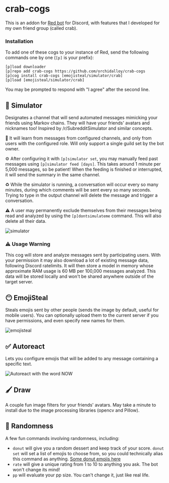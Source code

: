# crab-cogs

This is an addon for [Red bot](https://github.com/Cog-Creators/Red-DiscordBot) for Discord, with features that I developed for my own friend group (called crab).

### Installation

To add one of these cogs to your instance of Red, send the following commands one by one (`[p]` is your prefix):
```
[p]load downloader
[p]repo add crab-cogs https://github.com/orchidalloy/crab-cogs
[p]cog install crab-cogs [emojisteal/simulator/crab]
[p]load [emojisteal/simulator/crab]
```

You may be prompted to respond with "I agree" after the second line.

## 🧠 Simulator

Designates a channel that will send automated messages mimicking your friends using Markov chains. They will have your friends' avatars and nicknames too! Inspired by /r/SubredditSimulator and similar concepts.

🧠 It will learn from messages from configured channels, and only from users with the configured role. Will only support a single guild set by the bot owner.

⚙ After configuring it with `[p]simulator set`, you may manually feed past messages using `[p]simulator feed [days]`. This takes around 1 minute per 5,000 messages, so be patient! When the feeding is finished or interrupted, it will send the summary in the same channel.

♻ While the simulator is running, a conversation will occur every so many minutes, during which comments will be sent every so many seconds. Trying to type in the output channel will delete the message and trigger a conversation.

⚠ A user may permanently exclude themselves from their messages being read and analyzed by using the `[p]dontsimulateme` command. This will also delete all their data.

![simulator](https://media.discordapp.net/attachments/541768631445618689/1031334469904384100/unknown.png)

### ⚠ Usage Warning

This cog will store and analyze messages sent by participating users. With your permission it may also download a lot of existing message data, following Discord ratelimits. It will then store a model in memory whose approximate RAM usage is 60 MB per 100,000 messages analyzed. This data will be stored locally and won't be shared anywhere outside of the target server.

## 😶 EmojiSteal

Steals emojis sent by other people (sends the image by default, useful for mobile users). You can optionally upload them to the current server if you have permissions, and even specify new names for them.

![emojisteal](https://media.discordapp.net/attachments/541768631445618689/1031335118926782484/unknown.png)

## ✅ Autoreact

Lets you configure emojis that will be added to any message containing a specific text.  

![Autoreact with the word NOW](https://media.discordapp.net/attachments/541768631445618689/1031957798382207086/unknown.png)

## 🖌️ Draw

A couple fun image filters for your friends' avatars. May take a minute to install due to the image processing libraries (opencv and Pillow).

## 🦀 Randomness

A few fun commands involving randomness, including:

* `donut` will give you a random dessert and keep track of your score. `donut set` will set a list of emojis to choose from, so you could technically alias this command as anything. [Some donut emojis here](https://imgur.com/a/9hW2RRf)  
* `rate` will give a unique rating from 1 to 10 to anything you ask. The bot won't change its mind!  
* `pp` will evaluate your pp size. You can't change it, just like real life.  


